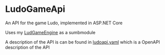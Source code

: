 # LudoGameApi
An API for the game Ludo, implemented in ASP.NET Core

Uses my [LudGameEngine](https://github.com/skjohansen/LudoGameEngine) as a sumbmodule

A description of the API is can be found in [ludoapi.yaml](ludoapi.yaml) which is a OpenAPI description of the API